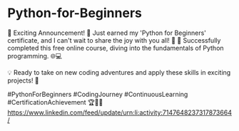 # Python-for-Beginners
🎉 Exciting Announcement! 🐍 Just earned my 'Python for Beginners' certificate, and I can't wait to share the joy with you all! 🚀
📜 Successfully completed this free online course, diving into the fundamentals of Python programming. 🌐💻

💡 Ready to take on new coding adventures and apply these skills in exciting projects! 🌟

#PythonForBeginners #CodingJourney #ContinuousLearning #CertificationAchievement 🏆👩‍💻
https://www.linkedin.com/feed/update/urn:li:activity:7147648237317873664/
